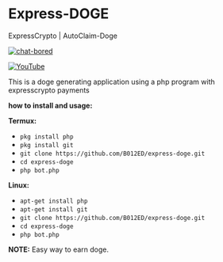 # Express-DOGE
ExpressCrypto | AutoClaim-Doge

[![chat-bored](https://img.shields.io/badge/endpoint?url=https://b012ed.github.io/chat-B012ED.json&style=?style=for-the-badge&logo=steam)](https://b012ed.github.io/chat.html)

[![YouTube](https://img.shields.io/badge/endpoint?url=https://b012ed.github.io/B012ED.json&style=?style=for-the-badge&logo=youtube)](https://youtu.be/vVlLwvxHI0c) 

This is a doge generating application using a php program with expresscrypto payments

**how to install and usage:**

**Termux:**
* `pkg install php`
* `pkg install git`
* `git clone https://github.com/B012ED/express-doge.git`
* `cd express-doge`
* `php bot.php`

**Linux:**
* `apt-get install php`
* `apt-get install git`
* `git clone https://github.com/B012ED/express-doge.git`
* `cd express-doge`
* `php bot.php`

**NOTE:** Easy way to earn doge.

